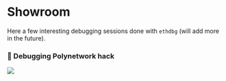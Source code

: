 # Showroom

Here a few interesting debugging sessions done with `ethdbg` (will add more in the future).

### 🎪 Debugging Polynetwork hack
![](../imgs/598565.gif)
